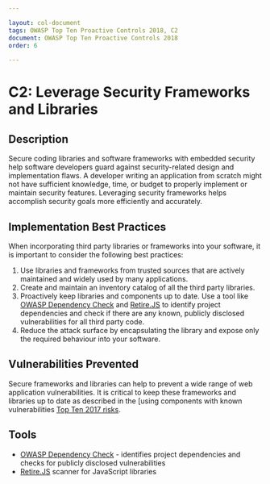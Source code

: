 ```yaml
---

layout: col-document
tags: OWASP Top Ten Proactive Controls 2018, C2
document: OWASP Top Ten Proactive Controls 2018
order: 6

---
```


# C2: Leverage Security Frameworks and Libraries

## Description
Secure coding libraries and software frameworks with embedded security help software developers guard against security-related design and implementation flaws. A developer writing an application from scratch might not have sufficient knowledge, time, or budget to properly implement or maintain security features. Leveraging security frameworks helps accomplish security goals more efficiently and accurately.

## Implementation Best Practices
When incorporating third party libraries or frameworks into your software, it is important to consider the following best practices:

1. Use libraries and frameworks from trusted sources that are actively maintained and widely used by many applications.
2. Create and maintain an inventory catalog of all the third party libraries.
3. Proactively keep libraries and components up to date. Use a tool like [OWASP Dependency Check](https://owasp.org/www-project-dependency-check/) and [Retire.JS](https://retirejs.github.io/retire.js/) to identify project dependencies and check if there are any known, publicly disclosed vulnerabilities for all third party code.
4. Reduce the attack surface by encapsulating the library and expose only the required behaviour into your software.

## Vulnerabilities Prevented
Secure frameworks and libraries can help to prevent a wide range of web application vulnerabilities. It is critical to keep these frameworks and libraries up to date as described in the [using components with known vulnerabilities [Top Ten 2017 risks](https://owasp.org/www-project-top-ten/).

## Tools
* [OWASP Dependency Check](https://owasp.org/www-project-dependency-check/) - identifies project dependencies and checks for publicly disclosed vulnerabilities
* [Retire.JS](http://retirejs.github.io/retire.js/) scanner for JavaScript libraries

